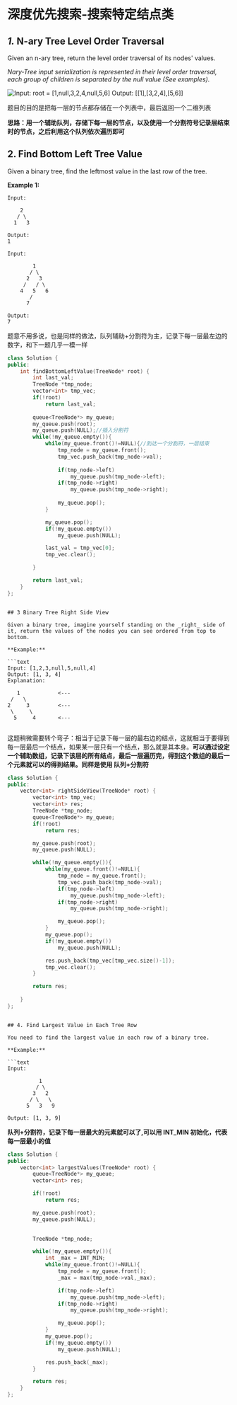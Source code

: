# 深度优先搜索-搜索特定结点类

## _1._ N-ary Tree Level Order Traversal

Given an n-ary tree, return the level order traversal of its nodes' values.

_Nary-Tree input serialization is represented in their level order traversal, each group of children is separated by the null value \(See examples\)._

![Input: root = \[1,null,3,2,4,null,5,6\] Output: \[\[1\],\[3,2,4\],\[5,6\]\]](../.gitbook/assets/image.png)

题目的目的是把每一层的节点都存储在一个列表中，最后返回一个二维列表

**思路：用一个辅助队列，存储下每一层的节点，以及使用一个分割符号记录层结束时的节点，之后利用这个队列依次遍历即可**

## 2. Find Bottom Left Tree Value

Given a binary tree, find the leftmost value in the last row of the tree.

**Example 1:**

```text
Input:

    2
   / \
  1   3

Output:
1

```

```text
Input:

        1
       / \
      2   3
     /   / \
    4   5   6
       /
      7

Output:
7
```

题意不用多说，也是同样的做法，队列辅助+分割符为主，记录下每一层最左边的数字，和下一题几乎一模一样

```cpp
class Solution {
public:
    int findBottomLeftValue(TreeNode* root) {
        int last_val;
        TreeNode *tmp_node;
        vector<int> tmp_vec;
        if(!root)
        	return last_val;
        
        queue<TreeNode*> my_queue;
        my_queue.push(root);
        my_queue.push(NULL);//插入分割符
        while(!my_queue.empty()){
        	while(my_queue.front()!=NULL){//到达一个分割符，一层结束
        		tmp_node = my_queue.front();
                tmp_vec.push_back(tmp_node->val);
        		
                if(tmp_node->left)
        			my_queue.push(tmp_node->left);
        		if(tmp_node->right)
        			my_queue.push(tmp_node->right);
                
        		my_queue.pop();
        	}

        	my_queue.pop();
        	if(!my_queue.empty())
        		my_queue.push(NULL);

        	last_val = tmp_vec[0];
        	tmp_vec.clear();

        }

        return last_val;
    }
};
```
```

## 3 Binary Tree Right Side View

Given a binary tree, imagine yourself standing on the _right_ side of it, return the values of the nodes you can see ordered from top to bottom.

**Example:**

```text
Input: [1,2,3,null,5,null,4]
Output: [1, 3, 4]
Explanation:

   1            <---
 /   \
2     3         <---
 \     \
  5     4       <---
 
```

这题稍微需要转个弯子：相当于记录下每一层的最右边的结点，这就相当于要得到每一层最后一个结点，如果某一层只有一个结点，那么就是其本身。**可以通过设定一个辅助数组，记录下该层的所有结点，最后一层遍历完，得到这个数组的最后一个元素就可以的得到结果。同样是使用 队列+分割符**

```cpp
class Solution {
public:
    vector<int> rightSideView(TreeNode* root) {
    	vector<int> tmp_vec;
    	vector<int> res;
    	TreeNode *tmp_node;
    	queue<TreeNode*> my_queue;
    	if(!root)
    		return res;

    	my_queue.push(root);
    	my_queue.push(NULL);

    	while(!my_queue.empty()){
    		while(my_queue.front()!=NULL){
    			tmp_node = my_queue.front();
    			tmp_vec.push_back(tmp_node->val);
    			if(tmp_node->left)
    				my_queue.push(tmp_node->left);
    			if(tmp_node->right)
    				my_queue.push(tmp_node->right);

    			my_queue.pop();
    		}
    		my_queue.pop();
    		if(!my_queue.empty())
    			my_queue.push(NULL);

    		res.push_back(tmp_vec[tmp_vec.size()-1]);
    		tmp_vec.clear();
    	}

    	return res;
 
    }
};
```
```

## 4. Find Largest Value in Each Tree Row

You need to find the largest value in each row of a binary tree.

**Example:**

```text
Input: 

          1
         / \
        3   2
       / \   \  
      5   3   9 

Output: [1, 3, 9]
```

**队列+分割符，记录下每一层最大的元素就可以了,可以用 INT\_MIN 初始化，代表每一层最小的值**

```cpp
class Solution {
public:
    vector<int> largestValues(TreeNode* root) {
        queue<TreeNode*> my_queue;
        vector<int> res;

        if(!root)
        	return res;

        my_queue.push(root);
        my_queue.push(NULL);

        
        TreeNode *tmp_node;

        while(!my_queue.empty()){
        	int _max = INT_MIN;
        	while(my_queue.front()!=NULL){
        		tmp_node = my_queue.front();
        		_max = max(tmp_node->val,_max);

        		if(tmp_node->left)
        			my_queue.push(tmp_node->left);
        		if(tmp_node->right)
        			my_queue.push(tmp_node->right);

        		my_queue.pop();
        	}
        	my_queue.pop();
        	if(!my_queue.empty())
        		my_queue.push(NULL);

        	res.push_back(_max);
        }

        return res;
    }
};
```
```



